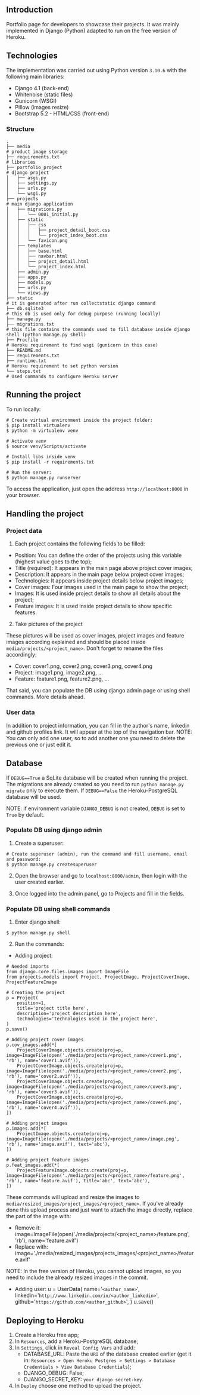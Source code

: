 ## Introduction

Portfolio page for developers to showcase their projects. It was mainly implemented in Django (Python) adapted to run on the free version of Heroku.


## Technologies

The implementation was carried out using Python version `3.10.6` with the following main libraries:

 - Django 4.1 (back-end)
 - Whitenoise (static files)
 - Gunicorn (WSGI)
 - Pillow (images resize)
 - Bootstrap 5.2 - HTML/CSS (front-end)

### Structure

```shell
.
├── media                                                                 # product image storage
├── requirements.txt                                                      # libraries
├── portfolio_project                                                     # django project
│   ├── asgi.py
│   ├── settings.py
│   ├── urls.py
│   └── wsgi.py
├── projects                                                              # main django application
│   ├── migrations.py
│   │   └── 0001_initial.py
│   ├── static
│   │   ├── css
│   │   │   ├── project_detail_boot.css
│   │   │   └── project_index_boot.css
│   │   └── favicon.png
│   ├── templates
│   │   ├── base.html
│   │   ├── navbar.html
│   │   ├── project_detail.html
│   │   └── project_index.html
│   ├── admin.py
│   ├── apps.py
│   ├── models.py
│   ├── urls.py
│   └── views.py
├── static                                                                # it is generated after run collectstatic django command
├── db.sqlite3                                                            # this db is used only for debug purpose (running locally)
├── manage.py
├── migrations.txt                                                        # this file contains the commands used to fill database inside django shell (python manage.py shell)
├── Procfile                                                              # Heroku requirement to find wsgi (gunicorn in this case)
├── README.md
├── requirements.txt
├── runtime.txt                                                           # Heroku requirement to set python version
└── steps.txt                                                             # Used commands to configure Heroku server
```


## Running the project

To run locally:

```shell
# Create virtual environment inside the project folder:
$ pip install virtualenv
$ python -m virtualenv venv

# Activate venv
$ source venv/Scripts/activate

# Install libs inside venv
$ pip install -r requirements.txt

# Run the server:
$ python manage.py runserver
```

To access the application, just open the address `http://localhost:8000` in your browser.


## Handling the project

### Project data

1. Each project contains the following fields to be filled:

 * Position: You can define the order of the projects using this variable (highest value goes to the top);
 * Title (required): It appears in the main page above project cover images;
 * Description: It appears in the main page below project cover images;
 * Technologies: It appears inside project details below project images;
 * Cover images: Four images used in the main page to show the project;
 * Images: It is used inside project details to show all details about the project;
 * Feature images: It is used inside project details to show specific features.

2. Take pictures of the project

These pictures will be used as cover images, project images and feature images according explained and should be placed inside `media/projects/<project_name>`.
Don't forget to rename the files accordingly:
 * Cover: cover1.png, cover2.png, cover3.png, cover4.png
 * Project: image1.png, image2.png, ...
 * Feature: feature1.png, feature2.png, ...

That said, you can populate the DB using django admin page or using shell commands. More details ahead.

### User data

In addition to project information, you can fill in the author's name, linkedin and github profiles link. It will appear at the top of the navigation bar.
NOTE: You can only add one user, so to add another one you need to delete the previous one or just edit it.


## Database

If `DEBUG==True` a SqLite database will be created when running the project. The migrations are already created so you need to run `python manage.py migrate` only to execute them.
If `DEBUG==False` the Heroku-PostgreSQL database will be used.

NOTE: if environment variable `DJANGO_DEBUG` is not created, `DEBUG` is set to `True` by default.

### Populate DB using django admin

1. Create a superuser:
```shell
# Create superuser (admin), run the command and fill username, email and password:
$ python manage.py createsuperuser
```

2. Open the browser and go to `localhost:8000/admin`, then login with the user created earlier.

3. Once logged into the admin panel, go to Projects and fill in the fields.

### Populate DB using shell commands

1. Enter django shell:
```shell
$ python manage.py shell
```

2. Run the commands:

* Adding project:
```shell
# Needed imports
from django.core.files.images import ImageFile
from projects.models import Project, ProjectImage, ProjectCoverImage, ProjectFeatureImage

# Creating the project
p = Project(
    position=1,
    title='project title here',
    description='project description here',
    technologies='technologies used in the project here',
)
p.save()

# Adding project cover images
p.cov_images.add(*[
    ProjectCoverImage.objects.create(proj=p, image=ImageFile(open('./media/projects/<project_name>/cover1.png', 'rb'), name='cover1.avif')),
    ProjectCoverImage.objects.create(proj=p, image=ImageFile(open('./media/projects/<project_name>/cover2.png', 'rb'), name='cover2.avif')),
    ProjectCoverImage.objects.create(proj=p, image=ImageFile(open('./media/projects/<project_name>/cover3.png', 'rb'), name='cover3.avif')),
    ProjectCoverImage.objects.create(proj=p, image=ImageFile(open('./media/projects/<project_name>/cover4.png', 'rb'), name='cover4.avif')),
])

# Adding project images
p.images.add(*[
    ProjectImage.objects.create(proj=p, image=ImageFile(open('./media/projects/<project_name>/image.png', 'rb'), name='image.avif'), text='abc'),
])

# Adding project feature images
p.feat_images.add(*[
    ProjectFeatureImage.objects.create(proj=p, image=ImageFile(open('./media/projects/<project_name>/feature.png', 'rb'), name='feature.avif'), title='abc', text='abc'),
])
```

These commands will upload and resize the images to `media/resized_images/project_images/<project_name>`. If you've already done this upload process and just want to attach the image directly, replace the part of the image with:
 * Remove it: image=ImageFile(open('./media/projects/<project_name>/feature.png', 'rb'), name='feature.avif')
 * Replace with: image='./media/resized_images/projects_images/<project_name>/feature.avif'

NOTE: In the free version of Heroku, you cannot upload images, so you need to include the already resized images in the commit.

* Adding user:
u = UserData(
    name='`<author_name>`',
    linkedin='`http://www.linkedin.com/in/<author_linkedin>`',
    github='`https://github.com/<author_github>`',
)
u.save()

## Deploying to Heroku

1. Create a Heroku free app;
2. In `Resources`, add a Heroku-PostgreSQL database;
3. In `Settings`, click in `Reveal Config Vars` and add:
    * DATABASE_URL: Paste the `URI` of the database created earlier (get it in: `Resources > Open Heroku Postgres > Settings > Database Credentials > View Database Credentials`);
    * DJANGO_DEBUG: False;
    * DJANGO_SECRET_KEY: `your django secret-key`.
4. In `Deploy` choose one method to upload the project.
